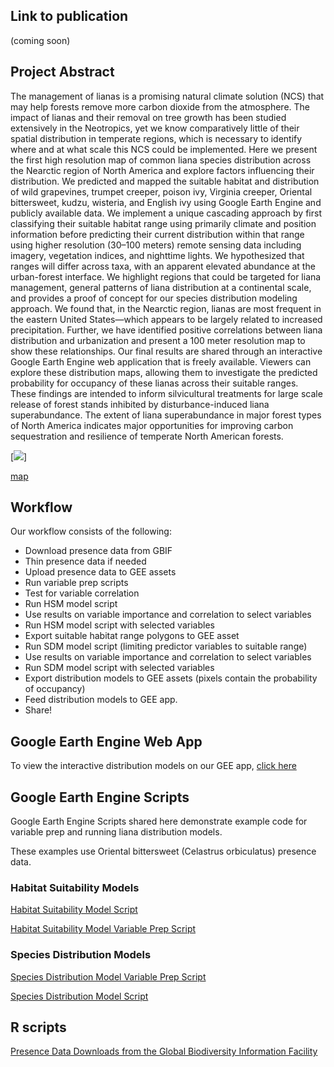 ## Link to publication 

(coming soon)

## Project Abstract

The management of lianas is a promising natural climate solution (NCS) that may help forests remove more carbon dioxide from the atmosphere. The impact of lianas and their removal on tree growth has been studied extensively in the Neotropics, yet we know comparatively little of their spatial distribution in temperate regions, which is necessary to identify where and at what scale this NCS could be implemented. Here we present the first high resolution map of common liana species distribution across the Nearctic region of North America and explore factors influencing their distribution. We predicted and mapped the suitable habitat and distribution of wild grapevines, trumpet creeper, poison ivy, Virginia creeper, Oriental bittersweet, kudzu, wisteria, and English ivy using Google Earth Engine and publicly available data. We implement a unique cascading approach by first classifying their suitable habitat range using primarily climate and position information before predicting their current distribution within that range using higher resolution (30–100 meters) remote sensing data including imagery, vegetation indices, and nighttime lights. We hypothesized that ranges will differ across taxa, with an apparent elevated abundance at the urban-forest interface. We highlight regions that could be targeted for liana management, general patterns of liana distribution at a continental scale, and provides a proof of concept for our species distribution modeling approach. We found that, in the Nearctic region, lianas are most frequent in the eastern United States—which appears to be largely related to increased precipitation. Further, we have identified positive correlations between liana distribution and urbanization and present a 100 meter resolution map to show these relationships. Our final results are shared through an interactive Google Earth Engine web application that is freely available. Viewers can explore these distribution maps, allowing them to investigate the predicted probability for occupancy of these lianas across their suitable ranges. These findings are intended to inform silvicultural treatments for large scale release of forest stands inhibited by disturbance-induced liana superabundance. The extent of liana superabundance in major forest types of North America indicates major opportunities for improving carbon sequestration and resilience of temperate North American forests.

[<img src="blob/main/overlap.png">]

[map](https://github.com/jacobdjpeters/nearcticLianaMaps/blob/main/overlap_SDMs.png)

## Workflow

Our workflow consists of the following: 
  * Download presence data from GBIF
  * Thin presence data if needed
  * Upload presence data to GEE assets
  * Run variable prep scripts
  * Test for variable correlation
  * Run HSM model script
  * Use results on variable importance and correlation to select variables
  * Run HSM model script with selected variables
  * Export suitable habitat range polygons to GEE asset
  * Run SDM model script (limiting predictor variables to suitable range)
  * Use results on variable importance and correlation to select variables
  * Run SDM model script with selected variables
  * Export distribution models to GEE assets (pixels contain the probability of occupancy)
  * Feed distribution models to GEE app.
  * Share!

## Google Earth Engine Web App
To view the interactive distribution models on our GEE app, [click here](https://ee-jacobpeters.projects.earthengine.app/view/northamericanlianas)

## Google Earth Engine Scripts

Google Earth Engine Scripts shared here demonstrate example code for variable prep and running liana distribution models. 

These examples use Oriental bittersweet (Celastrus orbiculatus) presence data. 

### Habitat Suitability Models
[Habitat Suitability Model Script](https://code.earthengine.google.com/15ad91462765c04340fd35678dcebfdb)

[Habitat Suitability Model Variable Prep Script](https://code.earthengine.google.com/47588c365b1fa56a5f9cb3272522076c)

### Species Distribution Models

[Species Distribution Model Variable Prep Script](https://code.earthengine.google.com/e5302e3160e102c275609700e4905308)

[Species Distribution Model Script](https://code.earthengine.google.com/3b2289bf907bd8f28082dc199fbdfc1a)


## R scripts

[Presence Data Downloads from the Global Biodiversity Information Facility](https://github.com/jacobdjpeters/nearcticLianaMaps/blob/main/gbifDataCollection_exampleCode.R)
